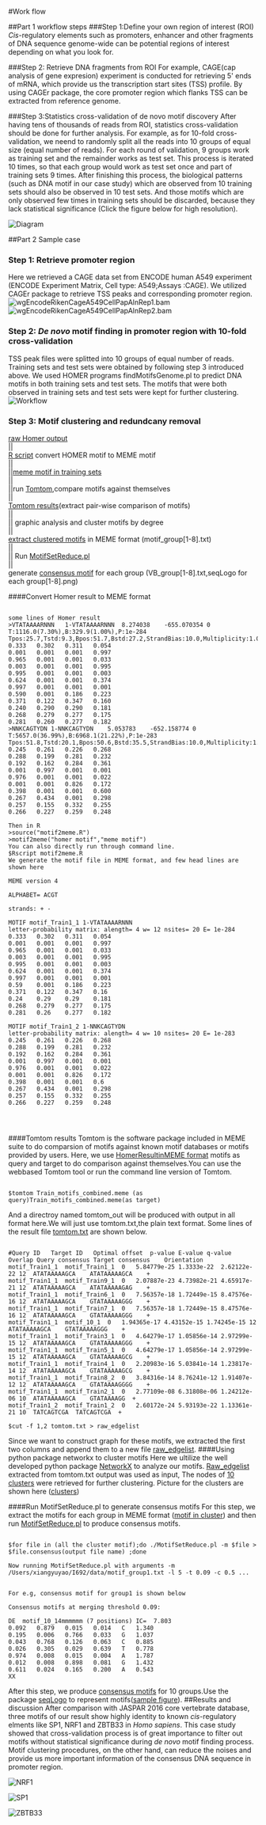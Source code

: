 #Work flow 

##Part 1	workflow steps
###Step 1:Define your own region of interest (ROI)
*Cis*-regulatory elements such as promoters, enhancer and other fragments of DNA sequence genome-wide can be potential regions of interest depending on what you look for.

###Step 2: Retrieve DNA fragments from ROI
For example, CAGE(cap analysis of gene expresion) experiment is conducted for retrieving 5' ends of mRNA, which provide us the transcription start sites (TSS) profile. By using CAGEr package, the core promoter region which flanks TSS can be extracted from reference genome.

###Step 3:Statistics cross-validation of de novo motif discovery
After having tens of thousands of reads from ROI, statistics cross-validation should be done for further analysis. For example, as for 10-fold cross-validation, we neend to randomly split all the reads into 10 groups of equal size (equal number of reads). For each round of validation, 9 groups work as training set and the remainder works as test set. This process is iterated 10 times, so that each group would work as test set once and part of training sets 9 times. After finishing this process, the biological patterns (such as DNA motif in our case study) which are observed from 10 training sets should also be observed in 10 test sets. And those motifs which are only observed few times in training sets should be discarded, because they lack statistical significance (Click the figure below for high resolution).

![Diagram](https://github.com/xianyao710/YRB_Capstone/blob/master/figure/Diagram.png?raw=true)

##Part 2 Sample case 
### Step 1: Retrieve promoter region
Here we retrieved a CAGE data set from ENCODE human A549 experiment
(ENCODE Experiment Matrix, Cell type: A549;Assays :CAGE).
We utilized CAGEr package to retrieve TSS peaks and corresponding 
promoter region. 
![wgEncodeRikenCageA549CellPapAlnRep1.bam ](http://hgdownload.cse.ucsc.edu/goldenpath/hg19/encodeDCC/wgEncodeRikenCage/wgEncodeRikenCageA549CellPapAlnRep1.bam)
![wgEncodeRikenCageA549CellPapAlnRep2.bam](http://hgdownload.cse.ucsc.edu/goldenpath/hg19/encodeDCC/wgEncodeRikenCage/wgEncodeRikenCageA549CellPapAlnRep2.bam)
### Step 2: *De novo* motif finding in promoter region with 10-fold cross-validation
TSS peak files were splitted into 10 groups of equal number of reads.
Training sets and test sets were obtained by following step 3 introduced above. We used HOMER programs findMotifsGenome.pl to predict DNA motifs in both training sets and test sets. The motifs that were both observed in training sets and test sets were kept for further clustering. 
![Workflow](https://github.com/xianyao710/YRB_Capstone/blob/master/figure/YRB_workflow.png?raw=true)

### Step 3: Motif clustering and redundcany removal


[raw Homer output](https://github.com/xianyao710/YRB_Capstone/tree/master/data/homer_motif)<br/>
||<br/> [R script](https://github.com/xianyao710/YRB_Capstone/blob/master/bin/motif2meme.R) convert HOMER motif to MEME motif<br/>
||<br/>
||[meme motif in training sets](https://github.com/xianyao710/YRB_Capstone/blob/master/results/Cluster_result/all_train.meme) <br/>
				||<br/>
				||run [Tomtom](http://meme-suite.org/tools/tomtom),compare motifs against themselves<br/>
				||<br/>
[Tomtom results](https://github.com/xianyao710/YRB_Capstone/blob/master/results/Cluster_result/tomtom_out/tomtom.txt)(extract pair-wise comparison of motifs) <br/>
                ||<br/>
                || graphic analysis and cluster motifs by degree <br/>
                ||<br/>
        [extract clustered motifs](https://github.com/xianyao710/YRB_Capstone/tree/master/results) in MEME format (motif_group[1-8].txt)<br/>
                || <br/>
                || Run [MotifSetReduce.pl](https://github.com/BrendelGroup/bghandbook/blob/master/demo/MotifSetReduce/MotifSetReduce.pl) <br/>
                || <br/>
        generate [consensus motif](https://github.com/xianyao710/YRB_Capstone/tree/master/results) for each group (VB_group[1-8].txt,seqLogo for each group[1-8].png)<br/>
        
####Convert Homer result to MEME format

<pre><code>
some lines of Homer result
>VTATAAAARNNN	1-VTATAAAARNNN	8.274038	-655.070354	0	T:1116.0(7.30%),B:329.9(1.00%),P:1e-284	Tpos:25.7,Tstd:9.3,Bpos:51.7,Bstd:27.2,StrandBias:10.0,Multiplicity:1.00
0.333	0.302	0.311	0.054
0.001	0.001	0.001	0.997
0.965	0.001	0.001	0.033
0.003	0.001	0.001	0.995
0.995	0.001	0.001	0.003
0.624	0.001	0.001	0.374
0.997	0.001	0.001	0.001
0.590	0.001	0.186	0.223
0.371	0.122	0.347	0.160
0.240	0.290	0.290	0.181
0.268	0.279	0.277	0.175
0.281	0.260	0.277	0.182
>NNKCAGTYDN	1-NNKCAGTYDN	5.053783	-652.158774	0	T:5657.0(36.99%),B:6968.1(21.22%),P:1e-283	Tpos:51.8,Tstd:20.1,Bpos:50.6,Bstd:35.5,StrandBias:10.0,Multiplicity:1.18
0.245	0.261	0.226	0.268
0.288	0.199	0.281	0.232
0.192	0.162	0.284	0.361
0.001	0.997	0.001	0.001
0.976	0.001	0.001	0.022
0.001	0.001	0.826	0.172
0.398	0.001	0.001	0.600
0.267	0.434	0.001	0.298
0.257	0.155	0.332	0.255
0.266	0.227	0.259	0.248

Then in R
>source("motif2meme.R")
>motif2meme("homer motif","meme motif")
You can also directly run through command line.
$Rscript motif2meme.R <homer motif> <meme motif>
We generate the motif file in MEME format, and few head lines are shown here<br/>
MEME version 4

ALPHABET= ACGT

strands: + -

MOTIF motif_Train1_1 1-VTATAAAARNNN 
letter-probability matrix: alength= 4 w= 12 nsites= 20 E= 1e-284 
0.333	0.302	0.311	0.054
0.001	0.001	0.001	0.997
0.965	0.001	0.001	0.033
0.003	0.001	0.001	0.995
0.995	0.001	0.001	0.003
0.624	0.001	0.001	0.374
0.997	0.001	0.001	0.001
0.59	0.001	0.186	0.223
0.371	0.122	0.347	0.16
0.24	0.29	0.29	0.181
0.268	0.279	0.277	0.175
0.281	0.26	0.277	0.182

MOTIF motif_Train1_2 1-NNKCAGTYDN 
letter-probability matrix: alength= 4 w= 10 nsites= 20 E= 1e-283 
0.245	0.261	0.226	0.268
0.288	0.199	0.281	0.232
0.192	0.162	0.284	0.361
0.001	0.997	0.001	0.001
0.976	0.001	0.001	0.022
0.001	0.001	0.826	0.172
0.398	0.001	0.001	0.6
0.267	0.434	0.001	0.298
0.257	0.155	0.332	0.255
0.266	0.227	0.259	0.248



</code></pre>

####Tomtom results
Tomtom is the software package included in MEME suite to do comparsion of motifs against known motif databases or motifs provided by users. Here, we use [HomerResultinMEME format](https://github.com/xianyao710/YRB_Capstone/blob/master/data/Train_motifs_combined.meme) motifs as query and target to do comparison against themselves.You can use the webbased Tomtom tool or run the command line version of Tomtom.<br/>
<pre><code>
$tomtom Train_motifs_combined.meme (as query)Train_motifs_combined.meme(as target)
</code></pre>
And a directroy named tomtom_out will be produced with output in all format here.We will just use tomtom.txt,the plain text format. Some lines of the result file [tomtom.txt](https://github.com/xianyao710/YRB_Capstone/blob/master/data/tomtom.txt) are shown below.<br/>


<pre><code/>
#Query ID	Target ID	Optimal offset	p-value	E-value	q-value	Overlap	Query consensus	Target consensus	Orientation
motif_Train1_1	motif_Train1_1	0	5.84779e-25	1.3333e-22	2.62122e-22	12	ATATAAAAAGCA	ATATAAAAAGCA	+
motif_Train1_1	motif_Train9_1	0	2.07887e-23	4.73982e-21	4.65917e-21	12	ATATAAAAAGCA	ATATAAAAAGAG	+
motif_Train1_1	motif_Train6_1	0	7.56357e-18	1.72449e-15	8.47576e-16	12	ATATAAAAAGCA	GTATAAAAAGGG	+
motif_Train1_1	motif_Train7_1	0	7.56357e-18	1.72449e-15	8.47576e-16	12	ATATAAAAAGCA	GTATAAAAAGGG	+
motif_Train1_1	motif_10_1	0	1.94365e-17	4.43152e-15	1.74245e-15	12	ATATAAAAAGCA	GTATAAAAAGGG	+
motif_Train1_1	motif_Train3_1	0	4.64279e-17	1.05856e-14	2.97299e-15	12	ATATAAAAAGCA	GTATAAAAAGGG	+
motif_Train1_1	motif_Train5_1	0	4.64279e-17	1.05856e-14	2.97299e-15	12	ATATAAAAAGCA	GTATAAAAAGCG	+
motif_Train1_1	motif_Train4_1	0	2.20983e-16	5.03841e-14	1.23817e-14	12	ATATAAAAAGCA	GTATAAAAAGCG	+
motif_Train1_1	motif_Train8_2	0	3.84316e-14	8.76241e-12	1.91407e-12	12	ATATAAAAAGCA	GTATAAAAGGGG	+
motif_Train1_1	motif_Train2_1	0	2.77109e-08	6.31808e-06	1.24212e-06	10	ATATAAAAAGCA	GTATAAAAGG	+
motif_Train1_2	motif_Train1_2	0	2.60172e-24	5.93193e-22	1.13361e-21	10	TATCAGTCGA	TATCAGTCGA	+

$cut -f 1,2 tomtom.txt > raw_edgelist
</code></pre>
Since we want to construct graph for these motifs, we extracted the first two columns and append them to a new file [raw_edgelist](https://github.com/xianyao710/YRB_Capstone/blob/master/results/Cluster_result/raw_edgelist).
####Using python package networkx to cluster motifs
Here we ultilize the well developed python package [NetworkX](http://networkx.github.io) to analyze our motifs. [Raw_edgelist](https://github.com/xianyao710/YRB_Capstone/blob/master/results/Cluster_result/raw_edgelist) extracted from tomtom.txt output was used as input,  The nodes of [10 clusters](https://github.com/xianyao710/YRB_Capstone/tree/master/results/Cluster_result/cluster_nodes) were retrieved for further clustering. Picture for the clusters are shown here ([clusters](https://github.com/xianyao710/YRB_Capstone/blob/master/results/Cluster_result/human_clusters.png)) 
	   

####Run MotifSetReduce.pl to generate consensus motifs 
For this step, we extract the motifs for each group in MEME format ([motif in cluster](https://github.com/xianyao710/YRB_Capstone/tree/master/results/Cluster_result/cluster_motif)) and then run [MotifSetReduce.pl](https://github.com/BrendelGroup/bghandbook/tree/master/demo/MotifSetReduce) to produce consensus motifs.

<pre><code>
$for file in (all the cluster motif);do ./MotifSetReduce.pl -m $file > $file.consensus(output file name) ;done

Now running MotifSetReduce.pl with arguments -m /Users/xiangyuyao/I692/data/motif_group1.txt -l 5 -t 0.09 -c 0.5 ...


For e.g, consensus motif for group1 is shown below

Consensus motifs at merging threshold 0.09:

DE	motif_10_14mmmmmm (7 positions) IC=  7.803
0.092	0.879	0.015	0.014	C	1.340
0.195	0.006	0.766	0.033	G	1.037
0.043	0.768	0.126	0.063	C	0.885
0.026	0.305	0.029	0.639	T	0.778
0.974	0.008	0.015	0.004	A	1.787
0.012	0.008	0.898	0.081	G	1.432
0.611	0.024	0.165	0.200	A	0.543
XX
</code></pre>
After this step, we produce [consensus motifs](https://github.com/xianyao710/YRB_Capstone/tree/master/results/Cluster_result/cluster_consensus/raw_out) for 10 groups.Use the package [seqLogo](https://www.bioconductor.org/packages/release/bioc/html/seqLogo.html) to represent motifs([sample figure](https://github.com/xianyao710/YRB_Capstone/tree/master/results/Cluster_result/cluster_seqLogo)).
##Results and discussion
After comparison with JASPAR 2016 core vertebrate database, three motifs of our result show highly identity to known *cis*-regulatory elments like SP1, NRF1 and ZBTB33 in *Homo sapiens*. This case study showed that cross-validation process is of great importance to filter out motifs without statistical significance during *de novo* motif finding process. Motif clustering procedures, on the other hand, can reduce the noises and provide us more important information of the consensus DNA sequence in promoter region.

![NRF1](https://github.com/xianyao710/YRB_Capstone/blob/master/figure/train1_7.png?raw=true)

![SP1](https://github.com/xianyao710/YRB_Capstone/blob/master/figure/train10_28.png?raw=true)

![ZBTB33](https://github.com/xianyao710/YRB_Capstone/blob/master/figure/train10_15.png?raw=true)
